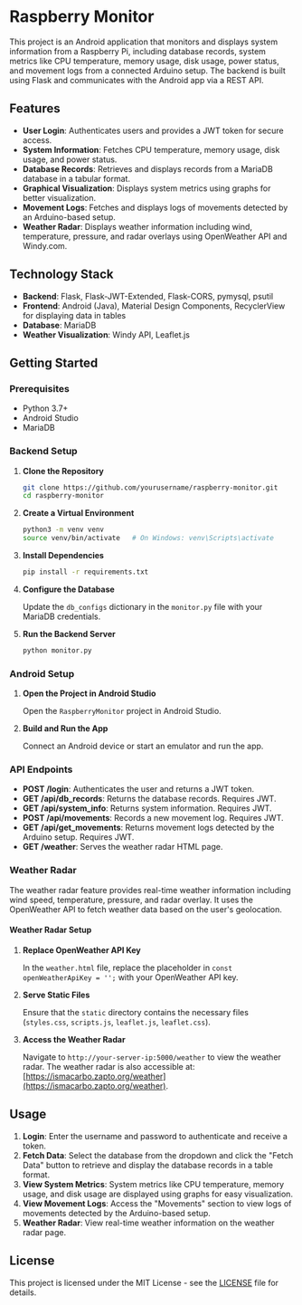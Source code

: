 
# Raspberry Monitor

This project is an Android application that monitors and displays system information from a Raspberry Pi, including database records, system metrics like CPU temperature, memory usage, disk usage, power status, and movement logs from a connected Arduino setup. The backend is built using Flask and communicates with the Android app via a REST API.

## Features

- **User Login**: Authenticates users and provides a JWT token for secure access.
- **System Information**: Fetches CPU temperature, memory usage, disk usage, and power status.
- **Database Records**: Retrieves and displays records from a MariaDB database in a tabular format.
- **Graphical Visualization**: Displays system metrics using graphs for better visualization.
- **Movement Logs**: Fetches and displays logs of movements detected by an Arduino-based setup.
- **Weather Radar**: Displays weather information including wind, temperature, pressure, and radar overlays using OpenWeather API and Windy.com.

## Technology Stack

- **Backend**: Flask, Flask-JWT-Extended, Flask-CORS, pymysql, psutil
- **Frontend**: Android (Java), Material Design Components, RecyclerView for displaying data in tables
- **Database**: MariaDB
- **Weather Visualization**: Windy API, Leaflet.js

## Getting Started

### Prerequisites

- Python 3.7+
- Android Studio
- MariaDB

### Backend Setup

1. **Clone the Repository**

   ```bash
   git clone https://github.com/yourusername/raspberry-monitor.git
   cd raspberry-monitor
   ```

2. **Create a Virtual Environment**

   ```bash
   python3 -m venv venv
   source venv/bin/activate   # On Windows: venv\Scripts\activate
   ```

3. **Install Dependencies**

   ```bash
   pip install -r requirements.txt
   ```

4. **Configure the Database**

   Update the `db_configs` dictionary in the `monitor.py` file with your MariaDB credentials.

5. **Run the Backend Server**

   ```bash
   python monitor.py
   ```

### Android Setup

1. **Open the Project in Android Studio**

   Open the `RaspberryMonitor` project in Android Studio.

2. **Build and Run the App**

   Connect an Android device or start an emulator and run the app.

### API Endpoints

- **POST /login**: Authenticates the user and returns a JWT token.
- **GET /api/db_records**: Returns the database records. Requires JWT.
- **GET /api/system_info**: Returns system information. Requires JWT.
- **POST /api/movements**: Records a new movement log. Requires JWT.
- **GET /api/get_movements**: Returns movement logs detected by the Arduino setup. Requires JWT.
- **GET /weather**: Serves the weather radar HTML page.

### Weather Radar

The weather radar feature provides real-time weather information including wind speed, temperature, pressure, and radar overlay. It uses the OpenWeather API to fetch weather data based on the user's geolocation.

#### Weather Radar Setup

1. **Replace OpenWeather API Key**

   In the `weather.html` file, replace the placeholder in `const openWeatherApiKey = '';` with your OpenWeather API key.

2. **Serve Static Files**

   Ensure that the `static` directory contains the necessary files (`styles.css`, `scripts.js`, `leaflet.js`, `leaflet.css`).

3. **Access the Weather Radar**

   Navigate to `http://your-server-ip:5000/weather` to view the weather radar.
   The weather radar is also accessible at: [https://ismacarbo.zapto.org/weather](https://ismacarbo.zapto.org/weather).

## Usage

1. **Login**: Enter the username and password to authenticate and receive a token.
2. **Fetch Data**: Select the database from the dropdown and click the "Fetch Data" button to retrieve and display the database records in a table format.
3. **View System Metrics**: System metrics like CPU temperature, memory usage, and disk usage are displayed using graphs for easy visualization.
4. **View Movement Logs**: Access the "Movements" section to view logs of movements detected by the Arduino-based setup.
5. **Weather Radar**: View real-time weather information on the weather radar page.

## License

This project is licensed under the MIT License - see the [LICENSE](LICENSE) file for details.
